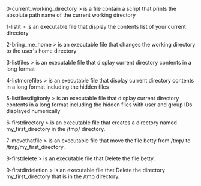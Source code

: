 0-current_working_directory > is a file contain a script that prints the absolute path name of the current working directory

1-listit > is an executable file that display the contents list of your current directory

2-bring_me_home > is an executable file that changes the working directory to the user's home directory

3-listfiles > is an executable file that display current directory contents in a long format

4-listmorefiles > is an executable file that display current directory contents in a long format including the hidden files

5-listfilesdigitonly > is an executable file that display current directory contents in a long format including the hidden files with user and group IDs displayed numerically

6-firstdirectory > is an executable file that creates a directory named my_first_directory in the /tmp/ directory.

7-movethatfile >  is an executable file that move the file betty from /tmp/ to /tmp/my_first_directory.

8-firstdelete >  is an executable file that Delete the file betty.

9-firstdirdeletion >  is an executable file that Delete the directory my_first_directory that is in the /tmp directory.